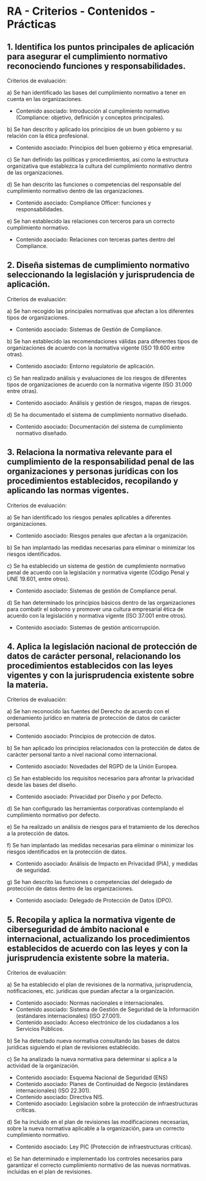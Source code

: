 # RA - Criterios - Contenidos - Prácticas

## 1. Identifica los puntos principales de aplicación para asegurar el cumplimiento normativo reconociendo funciones y responsabilidades.

Criterios de evaluación:

a) Se han identificado las bases del cumplimiento normativo a tener en cuenta en las organizaciones.

* Contenido asociado: Introducción al cumplimiento normativo (Compliance: objetivo, definición y conceptos principales).



b) Se han descrito y aplicado los principios de un buen gobierno y su relación con la ética profesional.

* Contenido asociado: Principios del buen gobierno y ética empresarial.



c) Se han definido las políticas y procedimientos, así como la estructura organizativa que establezca la cultura del cumplimiento normativo dentro de las organizaciones.





d) Se han descrito las funciones o competencias del responsable del cumplimiento normativo dentro de las organizaciones.

* Contenido asociado: Compliance Officer: funciones y responsabilidades.



e) Se han establecido las relaciones con terceros para un correcto cumplimiento normativo.

* Contenido asociado: Relaciones con terceras partes dentro del Compliance.




## 2. Diseña sistemas de cumplimiento normativo seleccionando la legislación y jurisprudencia de aplicación.

Criterios de evaluación:

a) Se han recogido las principales normativas que afectan a los diferentes tipos de organizaciones.

* Contenido asociado: Sistemas de Gestión de Compliance.



b) Se han establecido las recomendaciones válidas para diferentes tipos de organizaciones de acuerdo con la normativa vigente (ISO 19.600 entre otras).

* Contenido asociado: Entorno regulatorio de aplicación.



c) Se han realizado análisis y evaluaciones de los riesgos de diferentes tipos de organizaciones de acuerdo con la normativa vigente (ISO 31.000 entre otras).

* Contenido asociado: Análisis y gestión de riesgos, mapas de riesgos.



d) Se ha documentado el sistema de cumplimiento normativo diseñado.

* Contenido asociado: Documentación del sistema de cumplimiento normativo diseñado.




## 3. Relaciona la normativa relevante para el cumplimiento de la responsabilidad penal de las organizaciones y personas jurídicas con los procedimientos establecidos, recopilando y aplicando las normas vigentes.

Criterios de evaluación:

a) Se han identificado los riesgos penales aplicables a diferentes organizaciones.

* Contenido asociado: Riesgos penales que afectan a la organización.



b) Se han implantado las medidas necesarias para eliminar o minimizar los riesgos identificados.



c) Se ha establecido un sistema de gestión de cumplimiento normativo penal de acuerdo con la legislación y normativa vigente (Código Penal y UNE 19.601, entre otros).

* Contenido asociado: Sistemas de gestión de Compliance penal.



d) Se han determinado los principios básicos dentro de las organizaciones para combatir el soborno y promover una cultura empresarial ética de acuerdo con la legislación y normativa vigente (ISO 37.001 entre otros).

* Contenido asociado: Sistemas de gestión anticorrupción.




## 4. Aplica la legislación nacional de protección de datos de carácter personal, relacionando los procedimientos establecidos con las leyes vigentes y con la jurisprudencia existente sobre la materia.

Criterios de evaluación:

a) Se han reconocido las fuentes del Derecho de acuerdo con el ordenamiento jurídico en materia de protección de datos de carácter personal.

* Contenido asociado: Principios de protección de datos.



b) Se han aplicado los principios relacionados con la protección de datos de carácter personal tanto a nivel nacional como internacional.

* Contenido asociado: Novedades del RGPD de la Unión Europea.



c) Se han establecido los requisitos necesarios para afrontar la privacidad desde las bases del diseño.

* Contenido asociado: Privacidad por Diseño y por Defecto.



d) Se han configurado las herramientas corporativas contemplando el cumplimiento normativo por defecto.

e) Se ha realizado un análisis de riesgos para el tratamiento de los derechos a la protección de datos.

f) Se han implantado las medidas necesarias para eliminar o minimizar los riesgos identificados en la protección de datos.

* Contenido asociado: Análisis de Impacto en Privacidad (PIA), y medidas de seguridad.



g) Se han descrito las funciones o competencias del delegado de protección de datos dentro de las organizaciones.

* Contenido asociado: Delegado de Protección de Datos (DPO).




## 5. Recopila y aplica la normativa vigente de ciberseguridad de ámbito nacional e internacional, actualizando los procedimientos establecidos de acuerdo con las leyes y con la jurisprudencia existente sobre la materia.

Criterios de evaluación:

a) Se ha establecido el plan de revisiones de la normativa, jurisprudencia, notificaciones, etc. jurídicas que puedan afectar a la organización.

* Contenido asociado: Normas nacionales e internacionales.
* Contenido asociado: Sistema de Gestión de Seguridad de la Información (estándares internacionales) (ISO 27.001).
* Contenido asociado: Acceso electrónico de los ciudadanos a los Servicios Públicos.

b) Se ha detectado nueva normativa consultando las bases de datos jurídicas siguiendo el plan de revisiones establecido.



c) Se ha analizado la nueva normativa para determinar si aplica a la actividad de la organización.

* Contenido asociado: Esquema Nacional de Seguridad (ENS)
* Contenido asociado: Planes de Continuidad de Negocio (estándares internacionales) (ISO 22.301).
* Contenido asociado: Directiva NIS.
* Contenido asociado: Legislación sobre la protección de infraestructuras críticas.

d) Se ha incluido en el plan de revisiones las modificaciones necesarias, sobre la nueva normativa aplicable a la organización, para un correcto cumplimiento normativo.

* Contenido asociado: Ley PIC (Protección de infraestructuras críticas).

e) Se han determinado e implementado los controles necesarios para garantizar el correcto cumplimiento normativo de las nuevas normativas. incluidas en el plan de revisiones.
